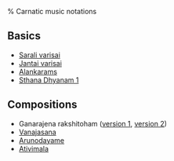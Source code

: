 % Carnatic music notations

## Basics

- [Sarali varisai](saralivarisai.html)
- [Jantai varisai](jantai.html)
- [Alankarams](alankarams.html)
- [Sthana Dhyanam 1](sthanadhyanam1.html)

## Compositions

- Ganarajena rakshitoham ([version 1](ganarajena.html), [version 2](ganarajena2.html))
- [Vanajasana](vanajasana.html)
- [Arunodayame](arunodayame.html)
- [Ativimala](ativimala.html)

